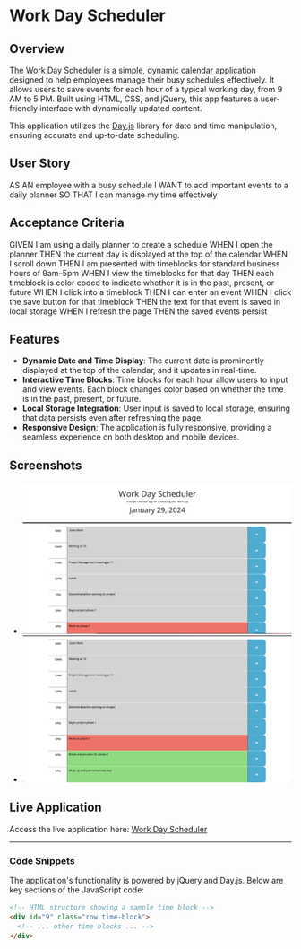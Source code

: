 # Work Day Scheduler

## Overview
The Work Day Scheduler is a simple, dynamic calendar application designed to help employees manage their busy schedules effectively. It allows users to save events for each hour of a typical working day, from 9 AM to 5 PM. Built using HTML, CSS, and jQuery, this app features a user-friendly interface with dynamically updated content.

This application utilizes the [Day.js](https://day.js.org/en/) library for date and time manipulation, ensuring accurate and up-to-date scheduling.

## User Story

AS AN employee with a busy schedule
I WANT to add important events to a daily planner
SO THAT I can manage my time effectively


## Acceptance Criteria

GIVEN I am using a daily planner to create a schedule
WHEN I open the planner
THEN the current day is displayed at the top of the calendar
WHEN I scroll down
THEN I am presented with timeblocks for standard business hours of 9am–5pm
WHEN I view the timeblocks for that day
THEN each timeblock is color coded to indicate whether it is in the past, present, or future
WHEN I click into a timeblock
THEN I can enter an event
WHEN I click the save button for that timeblock
THEN the text for that event is saved in local storage
WHEN I refresh the page
THEN the saved events persist


## Features

- **Dynamic Date and Time Display**: The current date is prominently displayed at the top of the calendar, and it updates in real-time.
- **Interactive Time Blocks**: Time blocks for each hour allow users to input and view events. Each block changes color based on whether the time is in the past, present, or future.
- **Local Storage Integration**: User input is saved to local storage, ensuring that data persists even after refreshing the page.
- **Responsive Design**: The application is fully responsive, providing a seamless experience on both desktop and mobile devices.

## Screenshots

- ![Screenshot 1](./assets/readme_screenshots/Screenshot1.png)
- ![Screenshot 2](./assets/readme_screenshots/Screenshot2.png)

## Live Application

Access the live application here: [Work Day Scheduler](https://mbarrie1979.github.io/Work-Day-Scheduler/)

---

### Code Snippets

The application's functionality is powered by jQuery and Day.js. Below are key sections of the JavaScript code:

```html
<!-- HTML structure showing a sample time block -->
<div id="9" class="row time-block">
  <!-- ... other time blocks ... -->
</div>

